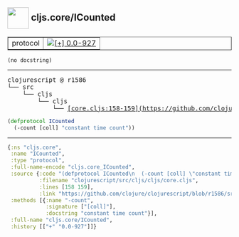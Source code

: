 ## <img width="48px" valign="middle" src="http://i.imgur.com/Hi20huC.png"> cljs.core/ICounted

 <table border="1">
<tr>
<td>protocol</td>
<td><a href="https://github.com/cljsinfo/api-refs/tree/0.0-927"><img valign="middle" alt="[+] 0.0-927" src="https://img.shields.io/badge/+-0.0--927-lightgrey.svg"></a> </td>
</tr>
</table>

 <samp>
</samp>

```
(no docstring)
```

---

 <pre>
clojurescript @ r1586
└── src
    └── cljs
        └── cljs
            └── <ins>[core.cljs:158-159](https://github.com/clojure/clojurescript/blob/r1586/src/cljs/cljs/core.cljs#L158-L159)</ins>
</pre>

```clj
(defprotocol ICounted
  (-count [coll] "constant time count"))
```


---

```clj
{:ns "cljs.core",
 :name "ICounted",
 :type "protocol",
 :full-name-encode "cljs.core_ICounted",
 :source {:code "(defprotocol ICounted\n  (-count [coll] \"constant time count\"))",
          :filename "clojurescript/src/cljs/cljs/core.cljs",
          :lines [158 159],
          :link "https://github.com/clojure/clojurescript/blob/r1586/src/cljs/cljs/core.cljs#L158-L159"},
 :methods [{:name "-count",
            :signature ["[coll]"],
            :docstring "constant time count"}],
 :full-name "cljs.core/ICounted",
 :history [["+" "0.0-927"]]}

```
